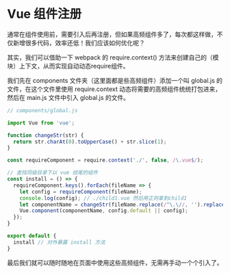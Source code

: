 # Vue 组件注册

通常在组件使用前，需要引入后再注册，但如果高频组件多了，每次都这样做，不仅新增很多代码，效率还低！我们应该如何优化呢？

其实，我们可以借助一下 webpack 的 require.context() 方法来创建自己的（模块）上下文，从而实现自动动态require组件。

我们先在 components 文件夹（这里面都是些高频组件）添加一个叫 global.js 的文件，在这个文件里使用 require.context 动态将需要的高频组件统统打包进来，然后在 main.js 文件中引入 global.js 的文件。

``` js
// components/global.js

import Vue from 'vue';

function changeStr(str) {
  return str.charAt(0).toUpperCase() + str.slice(1);
}

const requireComponent = require.context('./', false, /\.vue$/);

// 查找同级目录下以 vue 结尾的组件
const install = () => {
  requireComponent.keys().forEach(fileName => {
    let config = requireComponent(fileName);
    console.log(config); // ./child1.vue 然后用正则拿到child1
    let componentName = changeStr(fileName.replace(/^\.\//, '').replace(/\.\w+$/, ''));
    Vue.component(componentName, config.default || config);
  });
}

export default {
  install // 对外暴露 install 方法
}
```

最后我们就可以随时随地在页面中使用这些高频组件，无需再手动一个个引入了。
